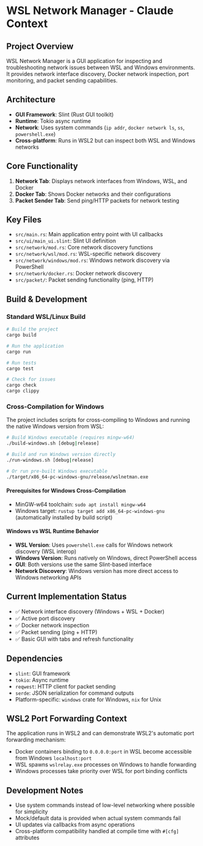 # WSL Network Manager - Claude Context

## Project Overview
WSL Network Manager is a GUI application for inspecting and troubleshooting network issues between WSL and Windows environments. It provides network interface discovery, Docker network inspection, port monitoring, and packet sending capabilities.

## Architecture
- **GUI Framework**: Slint (Rust GUI toolkit)
- **Runtime**: Tokio async runtime
- **Network**: Uses system commands (`ip addr`, `docker network ls`, `ss`, `powershell.exe`) 
- **Cross-platform**: Runs in WSL2 but can inspect both WSL and Windows networks

## Core Functionality
1. **Network Tab**: Displays network interfaces from Windows, WSL, and Docker
2. **Docker Tab**: Shows Docker networks and their configurations
3. **Packet Sender Tab**: Send ping/HTTP packets for network testing

## Key Files
- `src/main.rs`: Main application entry point with UI callbacks
- `src/ui/main_ui.slint`: Slint UI definition
- `src/network/mod.rs`: Core network discovery functions
- `src/network/wsl/mod.rs`: WSL-specific network discovery
- `src/network/windows/mod.rs`: Windows network discovery via PowerShell
- `src/network/docker.rs`: Docker network discovery
- `src/packet/`: Packet sending functionality (ping, HTTP)

## Build & Development

### Standard WSL/Linux Build
```bash
# Build the project
cargo build

# Run the application
cargo run

# Run tests
cargo test

# Check for issues
cargo check
cargo clippy
```

### Cross-Compilation for Windows
The project includes scripts for cross-compiling to Windows and running the native Windows version from WSL:

```bash
# Build Windows executable (requires mingw-w64)
./build-windows.sh [debug|release]

# Build and run Windows version directly
./run-windows.sh [debug|release]

# Or run pre-built Windows executable
./target/x86_64-pc-windows-gnu/release/wslnetman.exe
```

#### Prerequisites for Windows Cross-Compilation
- MinGW-w64 toolchain: `sudo apt install mingw-w64`
- Windows target: `rustup target add x86_64-pc-windows-gnu` (automatically installed by build script)

#### Windows vs WSL Runtime Behavior
- **WSL Version**: Uses `powershell.exe` calls for Windows network discovery (WSL interop)
- **Windows Version**: Runs natively on Windows, direct PowerShell access
- **GUI**: Both versions use the same Slint-based interface
- **Network Discovery**: Windows version has more direct access to Windows networking APIs

## Current Implementation Status
- ✅ Network interface discovery (Windows + WSL + Docker)
- ✅ Active port discovery
- ✅ Docker network inspection
- ✅ Packet sending (ping + HTTP)
- ✅ Basic GUI with tabs and refresh functionality

## Dependencies
- `slint`: GUI framework
- `tokio`: Async runtime
- `reqwest`: HTTP client for packet sending
- `serde`: JSON serialization for command outputs
- Platform-specific: `windows` crate for Windows, `nix` for Unix

## WSL2 Port Forwarding Context
The application runs in WSL2 and can demonstrate WSL2's automatic port forwarding mechanism:
- Docker containers binding to `0.0.0.0:port` in WSL become accessible from Windows `localhost:port`
- WSL spawns `wslrelay.exe` processes on Windows to handle forwarding
- Windows processes take priority over WSL for port binding conflicts

## Development Notes
- Use system commands instead of low-level networking where possible for simplicity
- Mock/default data is provided when actual system commands fail
- UI updates via callbacks from async operations
- Cross-platform compatibility handled at compile time with `#[cfg]` attributes